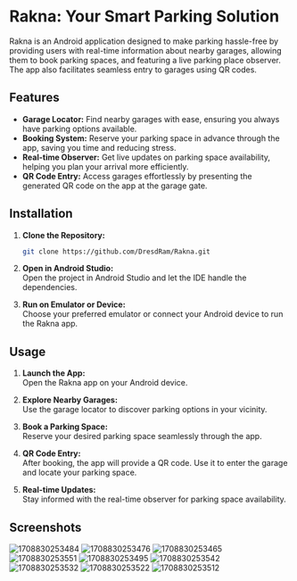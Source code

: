 # Rakna: Your Smart Parking Solution

Rakna is an Android application designed to make parking hassle-free by providing users with real-time information about nearby garages, allowing them to book parking spaces, and featuring a live parking place observer. The app also facilitates seamless entry to garages using QR codes.

## Features

- **Garage Locator:** Find nearby garages with ease, ensuring you always have parking options available.
- **Booking System:** Reserve your parking space in advance through the app, saving you time and reducing stress.
- **Real-time Observer:** Get live updates on parking space availability, helping you plan your arrival more efficiently.
- **QR Code Entry:** Access garages effortlessly by presenting the generated QR code on the app at the garage gate.

## Installation

1. **Clone the Repository:**
   ```bash
   git clone https://github.com/DresdRam/Rakna.git
   
2. **Open in Android Studio:**\
Open the project in Android Studio and let the IDE handle the dependencies.

3. **Run on Emulator or Device:**\
Choose your preferred emulator or connect your Android device to run the Rakna app.

## Usage
1. **Launch the App:**\
Open the Rakna app on your Android device.

2. **Explore Nearby Garages:**\
Use the garage locator to discover parking options in your vicinity.

3. **Book a Parking Space:**\
Reserve your desired parking space seamlessly through the app.

4. **QR Code Entry:**\
After booking, the app will provide a QR code. Use it to enter the garage and locate your parking space.

5. **Real-time Updates:**\
Stay informed with the real-time observer for parking space availability.

## Screenshots
![1708830253484](https://github.com/DresdRam/Rakna/assets/65346053/6f707e95-273a-47e1-89b9-1d854d918440)
![1708830253476](https://github.com/DresdRam/Rakna/assets/65346053/12984533-d42d-4ee2-8ab0-d4e35bc4dcd9)
![1708830253465](https://github.com/DresdRam/Rakna/assets/65346053/affcd28c-c896-4aa9-a389-d988b97494c6)
![1708830253551](https://github.com/DresdRam/Rakna/assets/65346053/54dd86d5-00fd-4d7a-8dd7-f9be3b8a3aae)
![1708830253495](https://github.com/DresdRam/Rakna/assets/65346053/90373b3b-c282-4919-9b35-34bedbe968de)
![1708830253542](https://github.com/DresdRam/Rakna/assets/65346053/1bd1e2a6-eeff-4cb6-941b-3249c5ab4cda)
![1708830253532](https://github.com/DresdRam/Rakna/assets/65346053/a4daf297-9e21-4bec-8ddd-46c6f4254a8d)
![1708830253522](https://github.com/DresdRam/Rakna/assets/65346053/43130f7f-85f0-42f6-b186-7bf5f9848cf2)
![1708830253512](https://github.com/DresdRam/Rakna/assets/65346053/8bb4b078-e26a-4f02-9448-c471d192e9d5)


